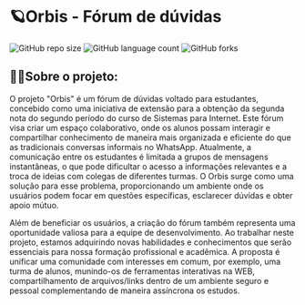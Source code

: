 # 🪐Orbis - Fórum de dúvidas

![GitHub repo size](https://img.shields.io/github/repo-size/adeliadev/Forum_de_duvidas_front?style=for-the-badge)
![GitHub language count](https://img.shields.io/github/languages/count/adeliadev/Forum_de_duvidas_front?style=for-the-badge)
![GitHub forks](https://img.shields.io/github/forks/adeliadev/Forum_de_duvidas_front?style=for-the-badge)

## ☝🏼Sobre o projeto:

O projeto "Orbis" é um fórum de dúvidas voltado para estudantes, concebido como uma iniciativa de extensão para a obtenção da segunda nota do segundo período do curso de Sistemas para Internet. 
Este fórum visa criar um espaço colaborativo, onde os alunos possam interagir e compartilhar conhecimento de maneira mais organizada e eficiente do que as tradicionais conversas informais no WhatsApp.
Atualmente, a comunicação entre os estudantes é limitada a grupos de mensagens instantâneas, o que pode dificultar o acesso a informações relevantes e a troca de ideias com colegas de diferentes turmas. 
O Orbis surge como uma solução para esse problema, proporcionando um ambiente onde os usuários podem focar em questões específicas, esclarecer dúvidas e obter apoio mútuo. 

Além de beneficiar os usuários, a criação do fórum também representa uma oportunidade valiosa para a equipe de desenvolvimento.
Ao trabalhar neste projeto, estamos adquirindo novas habilidades e conhecimentos que serão essenciais para nossa formação profissional e acadêmica.
A proposta é unificar uma comunidade com interesses em comum, por exemplo, uma turma de alunos, munindo-os de ferramentas interativas na WEB, compartilhamento de arquivos/links dentro de um ambiente seguro
e pessoal complementando de maneira assíncrona os estudos.
